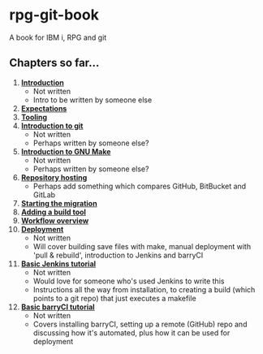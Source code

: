 # rpg-git-book

A book for IBM i, RPG and git

## Chapters so far...

1. [**Introduction**](./1-introduction)
   * Not written
   * Intro to be written by someone else
2. [**Expectations**](./2-expectation)
3. [**Tooling**](./3-tooling)
4. [**Introduction to git**](./4-intro-to-git)
   * Not written
   * Perhaps written by someone else?
5. [**Introduction to GNU Make**](./5-intro-to-make)
   * Not written
   * Perhaps written by someone else?
6. [**Repository hosting**](./6-repository-host)
   * Perhaps add something which compares GitHub, BitBucket and GitLab
7. [**Starting the migration**](./7-migrating)
8. [**Adding a build tool**](./8-buildtool)
9. [**Workflow overview**](./9-workflow)
10. [**Deployment**](./10-deployment)
    * Not written
    * Will cover building save files with make, manual deployment with 'pull & rebuild', introduction to Jenkins and barryCI
11. [**Basic Jenkins tutorial**](./11-basic-jenkins)
    * Not written
    * Would love for someone who's used Jenkins to write this
    * Instructions all the way from installation, to creating a build (which points to a git repo) that just executes a makefile
12. [**Basic barryCI tutorial**](./12-basic-barryci)
    * Not written
    * Covers installing barryCI, setting up a remote (GitHub) repo and discussing how it's automated, plus how it can be used for deployment
